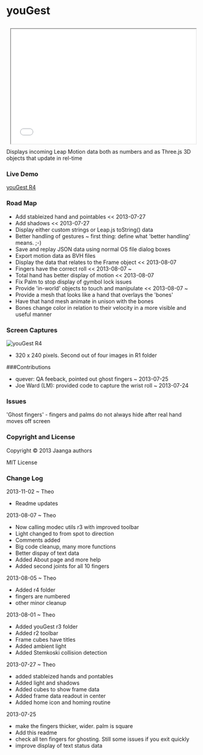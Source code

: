 youGest
=======
<iframe src=yougest/r4/index.html width=96% height=300px style=margin:2% ></iframe>
Displays incoming Leap Motion data both as numbers and as Three.js 3D objects that update in rel-time

 
### Live Demo 

[youGest R4](http://jaanga.github.io/gestification/cookbook/yougest/r4/)


### Road Map
* Add stableized hand and pointables << 2013-07-27
* Add shadows << 2013-07-27
* Display either custom strings or Leap.js toString() data
* Better handling of gestures ~ first thing: define what 'better handling' means. ;-)  
* Save and replay JSON data using normal OS file dialog boxes  
* Export motion data as BVH files  
* Display the data that relates to the Frame object  << 2013-08-07
* Fingers have the correct roll  << 2013-08-07 ~ 
* Total hand has better display of motion  << 2013-08-07
* Fix Palm to stop display of gymbol lock issues  
* Provide 'in-world' objects to touch and manipulate  << 2013-08-07 ~ 
* Provide a mesh that looks like a hand that overlays the 'bones'  
* Have that hand mesh animate in unison with the bones  
* Bones change color in relation to their velocity in a more visible and useful manner  

### Screen Captures

![youGest R4](http://jaanga.github.io/gestification/cookbook/yougest/r4/index-screen-grab-320x240.png)

* 320 x 240 pixels. Second out of four images in R1 folder

###Contributions
* quever: QA feeback, pointed out ghost fingers ~ 2013-07-25
* Joe Ward (LM): provided code to capture the wrist roll ~ 2013-07-24


### Issues
'Ghost fingers' - fingers and palms do not always hide after real hand moves off screen

### Copyright and License
Copyright &copy; 2013 Jaanga authors

MIT License

### Change Log

2013-11-02 ~ Theo

* Readme updates

2013-08-07 ~ Theo

* Now calling modec utils r3 with improved toolbar
* Light changed to from spot to direction
* Comments added 
* Big code cleanup, many more functions
* Better dispay of text data
* Added About page and more help
* Added second joints for all 10 fingers 

2013-08-05 ~ Theo

* Added r4 folder
* fingers are numbered
* other minor cleanup

2013-08-01 ~ Theo

* Added youGest r3 folder
* Added r2 toolbar
* Frame cubes have titles
* Added ambient light
* Added Stemkoski collision detection
 
2013-07-27 ~ Theo

* added stableized hands and pontables
* Added light and shadows
* Added cubes to show frame data
* Added frame data readout in center
* Added home icon and homing routine

2013-07-25

* make the fingers thicker, wider. palm is square
* Add this readme
* check all ten fingers for ghosting. Still some issues if you exit quickly
* improve display of text status data


